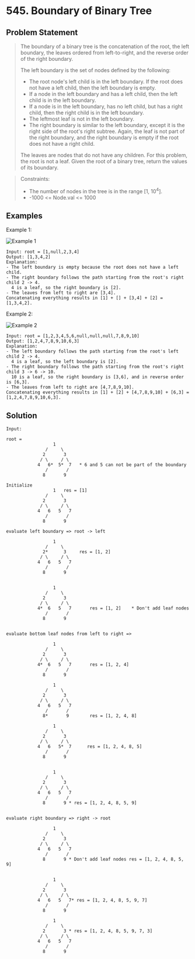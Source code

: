 # 545. Boundary of Binary Tree

## Problem Statement

> The boundary of a binary tree is the concatenation of the root, the left boundary, the leaves ordered from left-to-right, and the reverse order of the right boundary.
>
> The left boundary is the set of nodes defined by the following:
>
> - The root node's left child is in the left boundary. If the root does not have a left child, then the left boundary is empty.
> - If a node in the left boundary and has a left child, then the left child is in the left boundary.
> - If a node is in the left boundary, has no left child, but has a right child, then the right child is in the left boundary.
> - The leftmost leaf is not in the left boundary.
> - The right boundary is similar to the left boundary, except it is the right side of the root's right subtree. Again, the leaf is not part of the right boundary, and the right boundary is empty if the root does not have a right child.
>
> The leaves are nodes that do not have any children. For this problem, the root is not a leaf.
> Given the root of a binary tree, return the values of its boundary.

> Constraints:
>
> - The number of nodes in the tree is in the range [1, 10<sup>4</sup>].
> - -1000 <= Node.val <= 1000

## Examples

Example 1:

![Example 1](https://assets.leetcode.com/uploads/2020/11/11/boundary1.jpg)

```
Input: root = [1,null,2,3,4]
Output: [1,3,4,2]
Explanation:
- The left boundary is empty because the root does not have a left child.
- The right boundary follows the path starting from the root's right child 2 -> 4.
  4 is a leaf, so the right boundary is [2].
- The leaves from left to right are [3,4].
Concatenating everything results in [1] + [] + [3,4] + [2] = [1,3,4,2].
```

Example 2:

![Example 2](https://assets.leetcode.com/uploads/2020/11/11/boundary2.jpg)

```
Input: root = [1,2,3,4,5,6,null,null,null,7,8,9,10]
Output: [1,2,4,7,8,9,10,6,3]
Explanation:
- The left boundary follows the path starting from the root's left child 2 -> 4.
  4 is a leaf, so the left boundary is [2].
- The right boundary follows the path starting from the root's right child 3 -> 6 -> 10.
  10 is a leaf, so the right boundary is [3,6], and in reverse order is [6,3].
- The leaves from left to right are [4,7,8,9,10].
Concatenating everything results in [1] + [2] + [4,7,8,9,10] + [6,3] = [1,2,4,7,8,9,10,6,3].
```

## Solution

```
Input:

root =
                  1
               /     \
              2       3
             / \     / \
            4   6*  5*  7   * 6 and 5 can not be part of the boundary
               /       /
              8       9

Initialize
                  1   res = [1]
               /     \
              2       3
             / \     / \
            4   6   5   7
               /       /
              8       9

evaluate left boundary => root -> left

                  1
               /     \
              2*      3     res = [1, 2]
             / \     / \
            4   6   5   7
               /       /
              8       9


                  1
               /     \
              2       3
             / \     / \
            4*  6   5   7       res = [1, 2]    * Don't add leaf nodes
               /       /
              8       9


evaluate bottom leaf nodes from left to right =>

                  1
               /     \
              2       3
             / \     / \
            4*  6   5   7       res = [1, 2, 4]
               /       /
              8       9

                  1
               /     \
              2       3
             / \     / \
            4   6   5   7
               /       /
              8*       9        res = [1, 2, 4, 8]

                  1
               /     \
              2       3
             / \     / \
            4   6   5*  7      res = [1, 2, 4, 8, 5]
               /       /
              8       9


                  1
               /     \
              2       3
             / \     / \
            4   6   5   7
               /       /
              8       9 * res = [1, 2, 4, 8, 5, 9]


evaluate right boundary => right -> root

                  1
               /     \
              2       3
             / \     / \
            4   6   5   7
               /       /
              8       9 * Don't add leaf nodes res = [1, 2, 4, 8, 5, 9]


                  1
               /     \
              2       3
             / \     / \
            4   6   5   7* res = [1, 2, 4, 8, 5, 9, 7]
               /       /
              8       9

                  1
               /     \
              2       3 * res = [1, 2, 4, 8, 5, 9, 7, 3]
             / \     / \
            4   6   5   7
               /       /
              8       9
```
